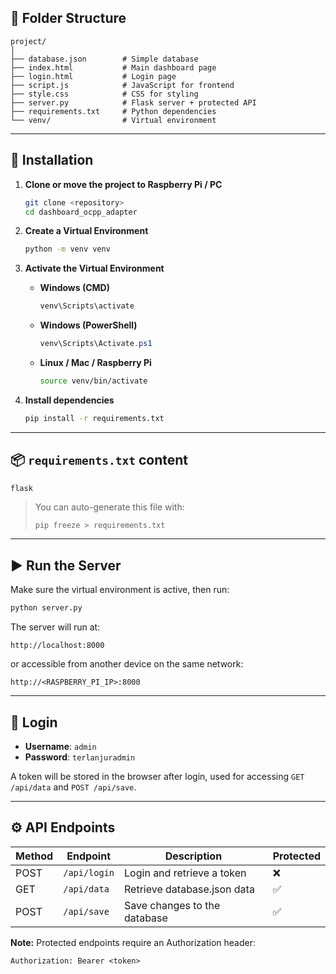 ## 📂 Folder Structure
```
project/
│
├── database.json        # Simple database
├── index.html           # Main dashboard page
├── login.html           # Login page
├── script.js            # JavaScript for frontend
├── style.css            # CSS for styling
├── server.py            # Flask server + protected API
├── requirements.txt     # Python dependencies
└── venv/                # Virtual environment
```

---

## 🚀 Installation
1. **Clone or move the project to Raspberry Pi / PC**
   ```bash
   git clone <repository>
   cd dashboard_ocpp_adapter
   ```

2. **Create a Virtual Environment**
   ```bash
   python -m venv venv
   ```

3. **Activate the Virtual Environment**
   - **Windows (CMD)**
     ```bash
     venv\Scripts\activate
     ```
   - **Windows (PowerShell)**
     ```powershell
     venv\Scripts\Activate.ps1
     ```
   - **Linux / Mac / Raspberry Pi**
     ```bash
     source venv/bin/activate
     ```

4. **Install dependencies**
   ```bash
   pip install -r requirements.txt
   ```

---

## 📦 `requirements.txt` content
```
flask
```
> You can auto-generate this file with:
> ```bash
> pip freeze > requirements.txt
> ```

---

## ▶️ Run the Server
Make sure the virtual environment is active, then run:
```bash
python server.py
```
The server will run at:
```
http://localhost:8000
```
or accessible from another device on the same network:
```
http://<RASPBERRY_PI_IP>:8000
```

---

## 🔑 Login
- **Username**: `admin`
- **Password**: `terlanjuradmin`

A token will be stored in the browser after login, used for accessing `GET /api/data` and `POST /api/save`.

---

## ⚙️ API Endpoints
| Method | Endpoint      | Description                  | Protected |
|--------|--------------|------------------------------|-----------|
| POST   | `/api/login` | Login and retrieve a token   | ❌        |
| GET    | `/api/data`  | Retrieve database.json data  | ✅        |
| POST   | `/api/save`  | Save changes to the database | ✅        |

**Note:** Protected endpoints require an Authorization header:
```
Authorization: Bearer <token>
```